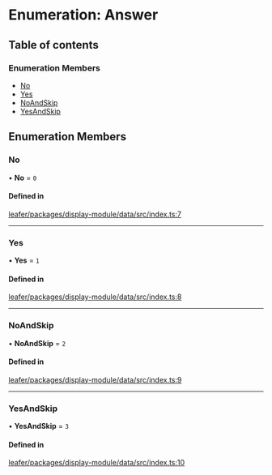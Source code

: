 # Enumeration: Answer

## Table of contents

### Enumeration Members

- [No](Answer.md#no)
- [Yes](Answer.md#yes)
- [NoAndSkip](Answer.md#noandskip)
- [YesAndSkip](Answer.md#yesandskip)

## Enumeration Members

### No

• **No** = ``0``

#### Defined in

[leafer/packages/display-module/data/src/index.ts:7](https://github.com/leaferjs/leafer/blob/0c6b9de/packages/display-module/data/src/index.ts#L7)

___

### Yes

• **Yes** = ``1``

#### Defined in

[leafer/packages/display-module/data/src/index.ts:8](https://github.com/leaferjs/leafer/blob/0c6b9de/packages/display-module/data/src/index.ts#L8)

___

### NoAndSkip

• **NoAndSkip** = ``2``

#### Defined in

[leafer/packages/display-module/data/src/index.ts:9](https://github.com/leaferjs/leafer/blob/0c6b9de/packages/display-module/data/src/index.ts#L9)

___

### YesAndSkip

• **YesAndSkip** = ``3``

#### Defined in

[leafer/packages/display-module/data/src/index.ts:10](https://github.com/leaferjs/leafer/blob/0c6b9de/packages/display-module/data/src/index.ts#L10)
